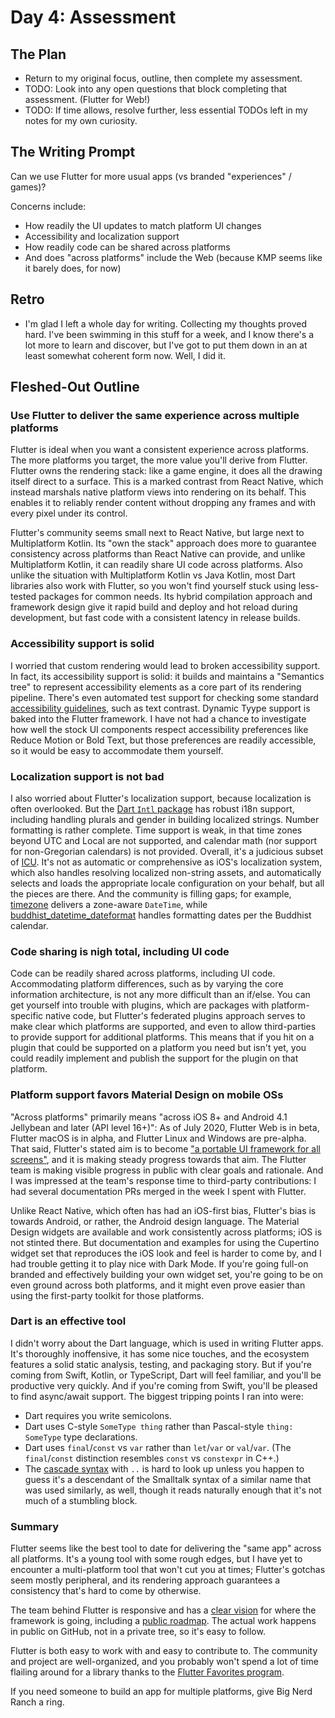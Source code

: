 # Day 4: Assessment
## The Plan
- Return to my original focus, outline, then complete my assessment.
- TODO: Look into any open questions that block completing that assessment. (Flutter for Web!)
- TODO: If time allows, resolve further, less essential TODOs left in my notes for my own curiosity.

## The Writing Prompt
Can we use Flutter for more usual apps (vs branded "experiences" / games)?

Concerns include:

- How readily the UI updates to match platform UI changes
- Accessibility and localization support
- How readily code can be shared across platforms
- And does "across platforms" include the Web (because KMP seems like it barely does, for now)

## Retro
- I'm glad I left a whole day for writing. Collecting my thoughts proved hard. I've been swimming in this stuff for a week, and I know there's a lot more to learn and discover, but I've got to put them down in an at least somewhat coherent form now. Well, I did it.

## Fleshed-Out Outline

### Use Flutter to deliver the same experience across multiple platforms
Flutter is ideal when you want a consistent experience across platforms.
The more platforms you target, the more value you'll derive from Flutter.
Flutter owns the rendering stack: like a game engine, it does all the drawing itself direct to a surface.
This is a marked contrast from React Native, which instead marshals native platform views into rendering on its behalf.
This enables it to reliably render content without dropping any frames and with every pixel under its control.

Flutter's community seems small next to React Native, but large next to Multiplatform Kotlin.
Its "own the stack" approach does more to guarantee consistency across platforms than React Native can provide, and unlike Multiplatform Kotlin, it can readily share UI code across platforms.
Also unlike the situation with Multiplatform Kotlin vs Java Kotlin, most Dart libraries also work with Flutter, so you won't find yourself stuck using less-tested packages for common needs.
Its hybrid compilation approach and framework design give it rapid build and deploy and hot reload during development, but fast code with a consistent latency in release builds.

### Accessibility support is solid
I worried that custom rendering would lead to broken accessibility support.
In fact, its accessibility support is solid: it builds and maintains a "Semantics tree" to represent accessibility elements as a core part of its rendering pipeline.
There's even automated test support for checking some standard [accessibility guidelines](https://api.flutter.dev/flutter/flutter_test/AccessibilityGuideline-class.html#autolink-31819), such as text contrast.
Dynamic Tyype support is baked into the Flutter framework.
I have not had a chance to investigate how well the stock UI components respect accessibility preferences like Reduce Motion or Bold Text, but those preferences are readily accessible, so it would be easy to accommodate them yourself.

### Localization support is not bad
I also worried about Flutter's localization support, because localization is often overlooked.
But the [Dart `Intl` package](https://pub.dev/packages/intl) has robust i18n support, including handling plurals and gender in building localized strings. Number formatting is rather complete.
Time support is weak, in that time zones beyond UTC and Local are not supported, and calendar math (nor support for non-Gregorian calendars) is not provided.
Overall, it's a judicious subset of [ICU](http://userguide.icu-project.org/i18n).
It's not as automatic or comprehensive as iOS's localization system, which also handles resolving localized non-string assets, and automatically selects and loads the appropriate locale configuration on your behalf, but all the pieces are there.
And the community is filling gaps; for example, [timezone](https://pub.dev/packages/timezone) delivers a zone-aware `DateTime`, while [buddhist_datetime_dateformat](https://pub.dev/packages/buddhist_datetime_dateformat) handles formatting dates per the Buddhist calendar.

### Code sharing is nigh total, including UI code
Code can be readily shared across platforms, including UI code.
Accommodating platform differences, such as by varying the core information architecture, is not any more difficult than an if/else.
You can get yourself into trouble with plugins, which are packages with platform-specific native code, but Flutter's federated plugins approach serves to make clear which platforms are supported, and even to allow third-parties to provide support for additional platforms.
This means that if you hit on a plugin that could be supported on a platform you need but isn't yet, you could readily implement and publish the support for the plugin on that platform.

### Platform support favors Material Design on mobile OSs
"Across platforms" primarily means "across iOS 8+ and Android 4.1 Jellybean and later (API level 16+)":
As of July 2020, Flutter Web is in beta, Flutter macOS is in alpha, and Flutter Linux and Windows are pre-alpha.
That said, Flutter's stated aim is to become ["a portable UI framework for all screens"](https://developers.googleblog.com/2019/05/Flutter-io19.html), and it is making steady progress towards that aim.
The Flutter team is making visible progress in public with clear goals and rationale.
And I was impressed at the team's response time to third-party contributions:
I had several documentation PRs merged in the week I spent with Flutter.

Unlike React Native, which often has had an iOS-first bias, Flutter's bias is towards Android, or rather, the Android design language.
The Material Design widgets are available and work consistently across platforms; iOS is not stinted there.
But documentation and examples for using the Cupertino widget set that reproduces the iOS look and feel is harder to come by, and I had trouble getting it to play nice with Dark Mode.
If you're going full-on branded and effectively building your own widget set, you're going to be on even ground across both platforms, and it might even prove easier than using the first-party toolkit for those platforms.

### Dart is an effective tool
I didn't worry about the Dart language, which is used in writing Flutter apps.
It's thoroughly inoffensive, it has some nice touches, and the ecosystem features a solid static analysis, testing, and packaging story.
But if you're coming from Swift, Kotlin, or TypeScript, Dart will feel familiar, and you'll be productive very quickly.
And if you're coming from Swift, you'll be pleased to find async/await support.
The biggest tripping points I ran into were:

- Dart requires you write semicolons.
- Dart uses C-style `SomeType thing` rather than Pascal-style `thing: SomeType` type declarations.
- Dart uses `final`/`const` vs `var` rather than `let`/`var` or `val`/`var`. (The `final`/`const` distinction resembles `const` vs `constexpr` in C++.)
- The [cascade syntax](https://dart.dev/guides/language/language-tour#cascade-notation-) with `..` is hard to look up unless you happen to guess it's a descendant of the Smalltalk syntax of a similar name that was used similarly, as well, though it reads naturally enough that it's not much of a stumbling block.

### Summary
Flutter seems like the best tool to date for delivering the "same app" across all platforms. It's a young tool with some rough edges, but I have yet to encounter a multi-platform tool that won't cut you at times; Flutter's gotchas seem mostly peripheral, and its rendering approach guarantees a consistency that's hard to come by otherwise.

The team behind Flutter is responsive and has a [clear vision](https://github.com/flutter/flutter/wiki/Values) for where the framework is going, including a [public roadmap](https://github.com/flutter/flutter/wiki/Roadmap). The actual work happens in public on GitHub, not in a private tree, so it's easy to follow.

Flutter is both easy to work with and easy to contribute to. The community and project are well-organized, and you probably won't spend a lot of time flailing around for a library thanks to the [Flutter Favorites program](https://flutter.dev/docs/development/packages-and-plugins/favorites).

If you need someone to build an app for multiple platforms, give Big Nerd Ranch a ring.
